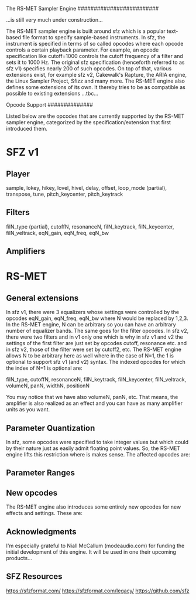 The RS-MET Sampler Engine
#########################

...is still very much under construction...

The RS-MET sampler engine is built around sfz which is a popular text-based file format to specify 
sample-based instruments. In sfz, the instrument is specified in terms of so called opcodes where 
each opcode controls a certain playback parameter. For example, an opcode specification like 
cutoff=1000 controls the cutoff frequency of a filter and sets it to 1000 Hz. The original sfz 
specification (henceforth referred to as sfz v1) specifies nearly 200 of such opcodes. On top of 
that, various extensions exist, for example sfz v2, Cakewalk's Rapture, the ARIA engine, the Linux
Sampler Project, Sfizz and many more. The RS-MET engine also defines some extensions of its 
own. It thereby tries to be as compatible as possible to existing extensions ...tbc...



Opcode Support
##############

Listed below are the opcodes that are currently supported by the RS-MET sampler engine, categorized
by the specification/extension that first introduced them.

SFZ v1
======

Player
------

sample, lokey, hikey, lovel, hivel, delay, offset, loop_mode (partial), transpose, tune, 
pitch_keycenter, pitch_keytrack

Filters
-------

filN_type (partial), cutoffN, resonanceN, filN_keytrack, filN_keycenter, filN_veltrack, eqN_gain,
eqN_freq, eqN_bw


Amplifiers
----------




RS-MET
======

General extensions
------------------

In sfz v1, there were 3 equalizers whose settings were controlled by the opcodes eqN_gain, 
eqN_freq, eqN_bw where N would be replaced by 1,2,3. In the RS-MET engine, N can be arbitrary so 
you can have an arbitrary number of equalizer bands. The same goes for the filter opcodes. In sfz 
v2, there were two filters and in v1 only one which is why in sfz v1 and v2 the settings of the 
first filter are just set by opcodes cutoff, resonance etc. and in sfz v2, those of the filter were
set by cutoff2, etc. The RS-MET engine allows N to be arbitrary here as well where in the case of 
N=1, the 1 is optional to support sfz v1 (and v2) syntax. The indexed opcodes for which the index 
of N=1 is optional are:

filN_type, cutoffN, resonanceN, filN_keytrack, filN_keycenter, filN_veltrack, volumeN, panN, 
widthN, positionN

You may notice that we have also volumeN, panN, etc. That means, the amplifier is also realized as
an effect and you can have as many amplifier units as you want.


Parameter Quantization
----------------------

In sfz, some opcodes were specified to take integer values but which could by their nature just as
easily admit floating point values. So, the RS-MET engine lifts this restriction where is makes 
sense. The affected opcodes are:


Parameter Ranges
----------------





New opcodes
-----------

The RS-MET engine also introduces some entirely new opcodes for new effects and settings. These 
are:
























Acknowledgments
---------------

I'm especially grateful to Niall McCallum (modeaudio.com) for funding the initial development of 
this engine. It will be used in one their upcoming products...


SFZ Resources
-------------

https://sfzformat.com/
https://sfzformat.com/legacy/
https://github.com/sfz

